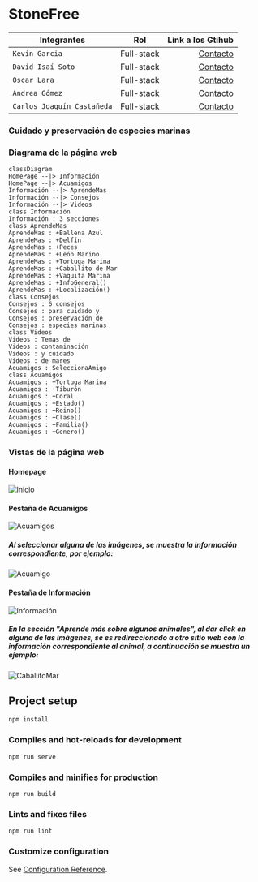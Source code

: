 # StoneFree

| Integrantes                    |    Rol    |                          Link a los Gtihub |
| ------------------------------ | :--------: | -----------------------------------------: |
| `Kevin Garcia`               | Full-stack |         [Contacto](https://github.com/kegara) |
| `David Isaí Soto`           | Full-stack | [Contacto](https://github.com/DavidSotoOrtiz) |
| `Oscar Lara`                 | Full-stack |               [Contacto](https://github.com/olarag) |
| `Andrea Gómez`              | Full-stack | [Contacto](https://github.com/andrea-liliana) |
| `Carlos Joaquín Castañeda` | Full-stack |               [Contacto](https://github.com/CarJCC) |

### Cuidado y preservación de especies marinas

### Diagrama de la página web

 ```mermaid
classDiagram
HomePage --|> Información
HomePage --|> Acuamigos
Información --|> AprendeMas
Información --|> Consejos
Información --|> Videos
class Información
Información : 3 secciones
class AprendeMas
AprendeMas : +Ballena Azul
AprendeMas : +Delfín
AprendeMas : +Peces
AprendeMas : +León Marino
AprendeMas : +Tortuga Marina
AprendeMas : +Caballito de Mar
AprendeMas : +Vaquita Marina
AprendeMas : +InfoGeneral()
AprendeMas : +Localización()
class Consejos
Consejos : 6 consejos 
Consejos : para cuidado y
Consejos : preservación de
Consejos : especies marinas
class Videos
Videos : Temas de 
Videos : contaminación 
Videos : y cuidado 
Videos : de mares
Acuamigos : SeleccionaAmigo
class Acuamigos
Acuamigos : +Tortuga Marina
Acuamigos : +Tiburón
Acuamigos : +Coral
Acuamigos : +Estado()
Acuamigos : +Reino()
Acuamigos : +Clase()
Acuamigos : +Familia()
Acuamigos : +Genero()
```
### Vistas de la página web

#### Homepage

![Inicio](https://user-images.githubusercontent.com/42507973/168587061-08840af5-0353-4122-8dc2-49704cc68dda.png)


#### Pestaña de Acuamigos

![Acuamigos](https://user-images.githubusercontent.com/42507973/168587766-d55438a6-0f0f-4989-a221-1916be49beca.png)

##### Al seleccionar alguna de las imágenes, se muestra la información correspondiente, por ejemplo:

![Acuamigo](https://user-images.githubusercontent.com/42507973/168592304-56ceb53f-fcb3-4d2d-9079-775f45c9e0a6.png)

#### Pestaña de Información 

![Información](https://user-images.githubusercontent.com/42507973/168587208-c840b036-630b-4fdf-9791-e45d62af6faa.png)

##### En la sección "Aprende más sobre algunos animales", al dar click en alguna de las imágenes, se es redireccionado a otro sitio web con la información correspondiente al animal, a continuación se muestra un ejemplo:

![CaballitoMar](https://user-images.githubusercontent.com/42507973/168591727-02b43f48-2fe4-478d-9ea0-683a7ec160b7.png)

## Project setup
```
npm install
```

### Compiles and hot-reloads for development
```
npm run serve
```

### Compiles and minifies for production
```
npm run build
```

### Lints and fixes files
```
npm run lint
```

### Customize configuration
See [Configuration Reference](https://cli.vuejs.org/config/).

